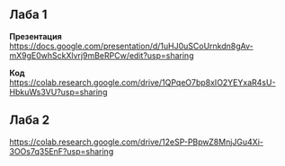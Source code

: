 ## Лаба 1
**Презентация**
https://docs.google.com/presentation/d/1uHJ0uSCoUrnkdn8gAv-mX9gE0whSckXlvrj9mBeRPCw/edit?usp=sharing 

**Код**
https://colab.research.google.com/drive/1QPqeO7bp8xIO2YEYxaR4sU-HbkuWs3VU?usp=sharing

## Лаба 2
https://colab.research.google.com/drive/12eSP-PBpwZ8MnjJGu4Xi-3OOs7q35EnF?usp=sharing
